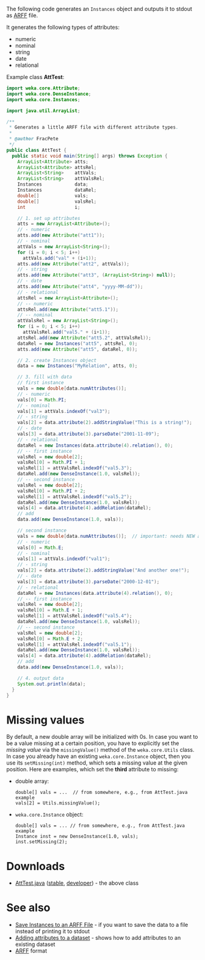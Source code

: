The following code generates an `Instances` object and outputs it to stdout as [ARFF](arff.md) file.

It generates the following types of attributes:

* numeric
* nominal
* string
* date
* relational

Example class **AttTest**:

```java
import weka.core.Attribute;
import weka.core.DenseInstance;
import weka.core.Instances;

import java.util.ArrayList;

/**
 * Generates a little ARFF file with different attribute types.
 *
 * @author FracPete
 */
public class AttTest {
  public static void main(String[] args) throws Exception {
    ArrayList<Attribute> atts;
    ArrayList<Attribute> attsRel;
    ArrayList<String>    attVals;
    ArrayList<String>    attValsRel;
    Instances            data;
    Instances            dataRel;
    double[]             vals;
    double[]             valsRel;
    int                  i;

    // 1. set up attributes
    atts = new ArrayList<Attribute>();
    // - numeric
    atts.add(new Attribute("att1"));
    // - nominal
    attVals = new ArrayList<String>();
    for (i = 0; i < 5; i++)
      attVals.add("val" + (i+1));
    atts.add(new Attribute("att2", attVals));
    // - string
    atts.add(new Attribute("att3", (ArrayList<String>) null));
    // - date
    atts.add(new Attribute("att4", "yyyy-MM-dd"));
    // - relational
    attsRel = new ArrayList<Attribute>();
    // -- numeric
    attsRel.add(new Attribute("att5.1"));
    // -- nominal
    attValsRel = new ArrayList<String>();
    for (i = 0; i < 5; i++)
      attValsRel.add("val5." + (i+1));
    attsRel.add(new Attribute("att5.2", attValsRel));
    dataRel = new Instances("att5", attsRel, 0);
    atts.add(new Attribute("att5", dataRel, 0));

    // 2. create Instances object
    data = new Instances("MyRelation", atts, 0);

    // 3. fill with data
    // first instance
    vals = new double[data.numAttributes()];
    // - numeric
    vals[0] = Math.PI;
    // - nominal
    vals[1] = attVals.indexOf("val3");
    // - string
    vals[2] = data.attribute(2).addStringValue("This is a string!");
    // - date
    vals[3] = data.attribute(3).parseDate("2001-11-09");
    // - relational
    dataRel = new Instances(data.attribute(4).relation(), 0);
    // -- first instance
    valsRel = new double[2];
    valsRel[0] = Math.PI + 1;
    valsRel[1] = attValsRel.indexOf("val5.3");
    dataRel.add(new DenseInstance(1.0, valsRel));
    // -- second instance
    valsRel = new double[2];
    valsRel[0] = Math.PI + 2;
    valsRel[1] = attValsRel.indexOf("val5.2");
    dataRel.add(new DenseInstance(1.0, valsRel));
    vals[4] = data.attribute(4).addRelation(dataRel);
    // add
    data.add(new DenseInstance(1.0, vals));

    // second instance
    vals = new double[data.numAttributes()];  // important: needs NEW array!
    // - numeric
    vals[0] = Math.E;
    // - nominal
    vals[1] = attVals.indexOf("val1");
    // - string
    vals[2] = data.attribute(2).addStringValue("And another one!");
    // - date
    vals[3] = data.attribute(3).parseDate("2000-12-01");
    // - relational
    dataRel = new Instances(data.attribute(4).relation(), 0);
    // -- first instance
    valsRel = new double[2];
    valsRel[0] = Math.E + 1;
    valsRel[1] = attValsRel.indexOf("val5.4");
    dataRel.add(new DenseInstance(1.0, valsRel));
    // -- second instance
    valsRel = new double[2];
    valsRel[0] = Math.E + 2;
    valsRel[1] = attValsRel.indexOf("val5.1");
    dataRel.add(new DenseInstance(1.0, valsRel));
    vals[4] = data.attribute(4).addRelation(dataRel);
    // add
    data.add(new DenseInstance(1.0, vals));

    // 4. output data
    System.out.println(data);
  }
}
```

# Missing values
By default, a new double array will be initialized with 0s. In case you want to be a value missing at a certain position, you have to explicitly set the *missing value* via the `missingValue()` method of the `weka.core.Utils` class. In case you already have an existing `weka.core.Instance` object, then you use its `setMissing(int)` method, which sets a missing value at the given position. Here are examples, which set the **third** attribute to missing:

* double array:

    ```
    double[] vals = ...  // from somewhere, e.g., from AttTest.java example
    vals[2] = Utils.missingValue();
    ```

* `weka.core.Instance` object:

    ```
    double[] vals = ... // from somewhere, e.g., from AttTest.java example
    Instance inst = new DenseInstance(1.0, vals);
    inst.setMissing(2);
    ```

# Downloads
* [AttTest.java](../files/AttTest.java) ([stable](https://git.cms.waikato.ac.nz/weka/weka/-/tree/stable-3-8/wekaexamples/src/main/java/wekaexamples/core/CreateInstances.java), [developer](https://git.cms.waikato.ac.nz/weka/weka/-/tree/main/trunk/wekaexamples/src/main/java/wekaexamples/core/CreateInstances.java)) - the above class

# See also
* [Save Instances to an ARFF File](save_instances_to_arff.md) - if you want to save the data to a file instead of printing it to stdout
* [Adding attributes to a dataset](../adding_attributes_to_dataset.md) - shows how to add attributes to an existing dataset
* [ARFF](arff.md) format
